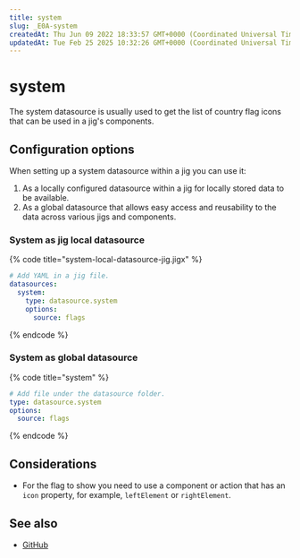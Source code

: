 ```yaml
---
title: system
slug: _E0A-system
createdAt: Thu Jun 09 2022 18:33:57 GMT+0000 (Coordinated Universal Time)
updatedAt: Tue Feb 25 2025 10:32:26 GMT+0000 (Coordinated Universal Time)
---
```


# system

The system datasource is usually used to get the list of country flag icons that can be used in a jig's components.

## Configuration options

When setting up a system datasource within a jig you can use it:

1. As a locally configured datasource within a jig for locally stored data to be available.
2. As a global datasource that allows easy access and reusability to the data across various jigs and components.

### System as jig local datasource

{% code title="system-local-datasource-jig.jigx" %}
```yaml
# Add YAML in a jig file.
datasources:
  system:
    type: datasource.system
    options:
      source: flags
```
{% endcode %}

### System as global datasource

{% code title="system" %}
```yaml
# Add file under the datasource folder.
type: datasource.system
options:
  source: flags
```
{% endcode %}

## Considerations

* For the flag to show you need to use a component or action that has an `icon` property, for example, `leftElement` or `rightElement`.

## See also

* [GitHub](https://github.com/jigx-com/jigx-samples/blob/main/quickstart/jigx-samples/datasources/adhoc-components/system.jigx)

